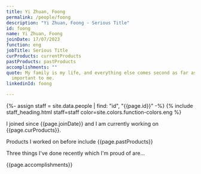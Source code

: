 ```yaml
---
title: Yi Zhuan, Foong
permalink: /people/foong
description: "Yi Zhuan, Foong - Serious Title"
id: foong
name: Yi Zhuan, Foong
joinDate: 17/07/2023
function: eng
jobTitle: Serious Title
curProducts: currentProducts
pastProducts: pastProducts
accomplishments: ""
quote: My family is my life, and everything else comes second as far as what’s
  important to me.
linkedinId: foong

---
```


{%- assign staff = site.data.people | find: "id", "{{page.id}}" -%}
{% include staff_heading.html staff=staff color=site.colors.function-colors.eng %}

<p>I joined since {{page.joinDate}} and I am currently working on {{page.curProducts}}.</p>

<p>Products I worked on before include {{page.pastProducts}}</p>

<p>Three things I've done recently which I'm proud of are...</p>
{{page.accomplishments}}
